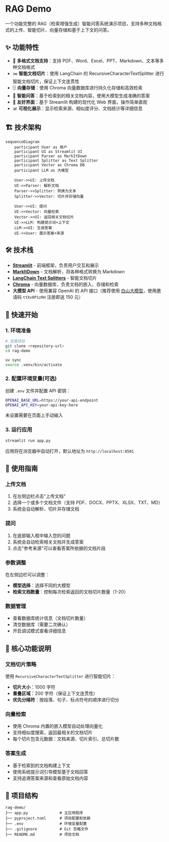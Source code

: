 # RAG Demo

一个功能完整的 RAG（检索增强生成）智能问答系统演示项目，支持多种文档格式的上传、智能切片、向量存储和基于上下文的问答。

## ✨ 功能特性

- 📄 **多格式文档支持**：支持 PDF、Word、Excel、PPT、Markdown、文本等多种文档格式
- ✂️ **智能文档切片**：使用 LangChain 的 RecursiveCharacterTextSplitter 进行智能文档切片，保证上下文连贯性
- 🗄️ **向量存储**：使用 Chroma 向量数据库进行持久化存储和高效检索
- 🤖 **智能问答**：基于检索到的相关文档内容，使用大模型生成准确的答案
- 🎨 **友好界面**：基于 Streamlit 构建的现代化 Web 界面，操作简单直观
- 📊 **可视化展示**：显示检索来源、相似度评分、文档统计等详细信息

## 🏗️ 技术架构

```mermaid
sequenceDiagram
    participant User as 用户
    participant UI as Streamlit UI
    participant Parser as MarkItDown
    participant Splitter as Text Splitter
    participant Vector as Chroma DB
    participant LLM as 大模型

    User->>UI: 上传文档
    UI->>Parser: 解析文档
    Parser->>Splitter: 转换为文本
    Splitter->>Vector: 切片并存储向量
    
    User->>UI: 提问
    UI->>Vector: 向量检索
    Vector->>UI: 返回相关文档切片
    UI->>LLM: 构建提示词+上下文
    LLM->>UI: 生成答案
    UI->>User: 展示答案+来源
```

## 🛠️ 技术栈

- **[Streamlit](https://streamlit.io/)** - 前端框架，负责用户交互和展示
- **[MarkItDown](https://github.com/microsoft/markitdown)** - 文档解析，将各种格式转换为 Markdown
- **[LangChain Text Splitters](https://python.langchain.com/docs/modules/data_connection/document_transformers/)** - 智能文档切片
- **[Chroma](https://github.com/chroma-core/chroma)** - 向量数据库，负责文档的嵌入、存储和检索
- **大模型 API** - 使用兼容 OpenAI 的 API 接口（推荐使用 [白山大模型](https://ai.baishan.com/auth/login?referralCode=ttXv0P1zRH)，使用邀请码 `ttXv0P1zRH` 注册即送 150 元）

## 🚀 快速开始

### 1. 环境准备

```bash
# 克隆项目
git clone <repository-url>
cd rag-demo

uv sync
source .venv/bin/activate
```

### 2. 配置环境变量(可选)

创建 `.env` 文件并配置 API 密钥：

```bash
OPENAI_BASE_URL=https://your-api-endpoint
OPENAI_API_KEY=your-api-key-here
```
未设置需要在页面上手动输入

### 3. 运行应用

```bash
streamlit run app.py
```

应用将在浏览器中自动打开，默认地址为 `http://localhost:8501`

## 📖 使用指南

### 上传文档

1. 在左侧边栏点击"上传文档"
2. 选择一个或多个文档文件（支持 PDF、DOCX、PPTX、XLSX、TXT、MD）
3. 系统会自动解析、切片并存储文档

### 提问

1. 在底部输入框中输入您的问题
2. 系统会自动检索相关文档并生成答案
3. 点击"参考来源"可以查看答案所依据的文档片段

### 参数调整

在左侧边栏可以调整：
- **模型选择**：选择不同的大模型
- **检索文档数量**：控制每次检索返回的文档切片数量（1-20）

### 数据管理

- 查看数据库统计信息（文档切片数量）
- 清空数据库（需要二次确认）
- 开启调试模式查看详细信息

## 🔧 核心功能说明

### 文档切片策略

使用 `RecursiveCharacterTextSplitter` 进行智能切片：
- **切片大小**：1000 字符
- **重叠区域**：200 字符（保证上下文连贯性）
- **优先分隔符**：按段落、句子、标点符号的顺序进行切分

### 向量检索

- 使用 Chroma 内置的嵌入模型自动处理向量化
- 支持相似度搜索，返回最相关的文档切片
- 每个切片包含元数据：文档来源、切片索引、总切片数

### 答案生成

- 基于检索到的文档构建上下文
- 使用系统提示词引导模型基于文档回答
- 支持追溯答案来源和查看原始文档内容

## 📁 项目结构

```
rag-demo/
├── app.py              # 主应用程序
├── pyproject.toml      # 项目配置和依赖
├── .env                # 环境变量配置
├── .gitignore          # Git 忽略文件
├── README.md           # 项目文档
```
